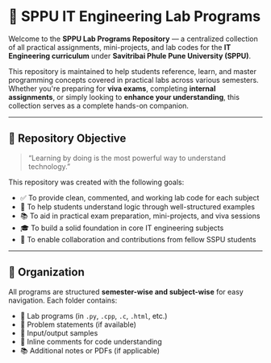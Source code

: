# 🧪 SPPU IT Engineering Lab Programs 

Welcome to the **SPPU Lab Programs Repository** — a centralized collection of all practical assignments, mini-projects, and lab codes for the **IT Engineering curriculum** under **Savitribai Phule Pune University (SPPU)**.

This repository is maintained to help students reference, learn, and master programming concepts covered in practical labs across various semesters. Whether you're preparing for **viva exams**, completing **internal assignments**, or simply looking to **enhance your understanding**, this collection serves as a complete hands-on companion.

---

## 📘 Repository Objective

> “Learning by doing is the most powerful way to understand technology.”

This repository was created with the following goals:

- ✅ To provide clean, commented, and working lab code for each subject
- 🧠 To help students understand logic through well-structured examples
- 📚 To aid in practical exam preparation, mini-projects, and viva sessions
- 🎓 To build a solid foundation in core IT engineering subjects
- 🤝 To enable collaboration and contributions from fellow SSPU students

---

## 🧱 Organization

All programs are structured **semester-wise and subject-wise** for easy navigation. Each folder contains:

- 📄 Lab programs (in `.py`, `.cpp`, `.c`, `.html`, etc.)
- 📝 Problem statements (if available)
- 🧾 Input/output samples
- 💬 Inline comments for code understanding
- 📚 Additional notes or PDFs (if applicable)

